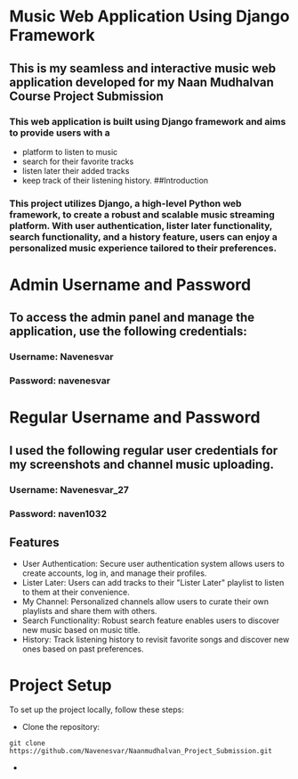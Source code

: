 # Music Web Application Using Django Framework
## This is my seamless and interactive music web application developed for my Naan Mudhalvan Course Project Submission
### This web application is built using Django framework and aims to provide users with a 
- platform to listen to music
- search for their favorite tracks
- listen later their added tracks
- keep track of their listening history.
##Introduction
### This project utilizes Django, a high-level Python web framework, to create a robust and scalable music streaming platform. With user authentication, lister later functionality, search functionality, and a history feature, users can enjoy a personalized music experience tailored to their preferences.

# Admin Username and Password
## To access the admin panel and manage the application, use the following credentials:
###  Username: Navenesvar
###  Password: navenesvar

# Regular Username and Password
## I used the following regular user credentials for my screenshots and channel music uploading.
###  Username: Navenesvar_27
###  Password: naven1032

## Features
- User Authentication: Secure user authentication system allows users to create accounts, log in, and manage their profiles.
- Lister Later: Users can add tracks to their "Lister Later" playlist to listen to them at their convenience.
- My Channel: Personalized channels allow users to curate their own playlists and share them with others.
- Search Functionality: Robust search feature enables users to discover new music based on music title.
- History: Track listening history to revisit favorite songs and discover new ones based on past preferences.

# Project Setup
To set up the project locally, follow these steps:

- Clone the repository:
```
git clone https://github.com/Navenesvar/Naanmudhalvan_Project_Submission.git
```

- 

